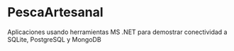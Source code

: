 # PescaArtesanal
Aplicaciones usando herramientas MS .NET para demostrar conectividad a SQLite, PostgreSQL y MongoDB
